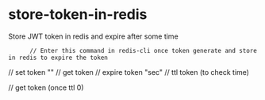 # store-token-in-redis
Store JWT token in redis and expire after some time


          // Enter this command in redis-cli once token generate and store in redis to expire the token
// set token ""
// get token
// expire token "sec"
// ttl token (to check time)

// get token (once ttl 0)
